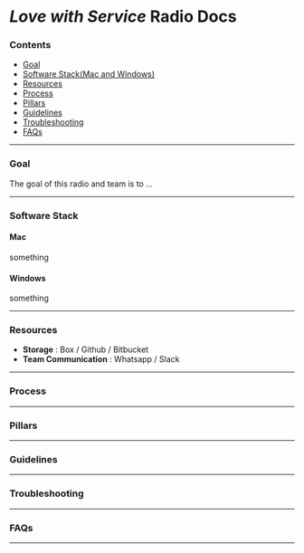 # _**Love with Service**_ Radio Docs

###  Contents
* [Goal](#goal)
* [Software Stack(Mac and Windows)](#software-stack)
* [Resources](#resources)
* [Process](#process)
* [Pillars](#Pillars)
* [Guidelines](#Guidelines)
* [Troubleshooting](#troubleshooting)
* [FAQs](#faqs)

-----

### Goal
The goal of this radio and team is to ...

----
### Software Stack
#### Mac
something
#### Windows
something

----

### Resources
* **Storage** : Box / Github / Bitbucket
* **Team Communication** : Whatsapp / Slack

---
### Process
---
### Pillars
---
### Guidelines
----
### Troubleshooting
----
### FAQs
----
